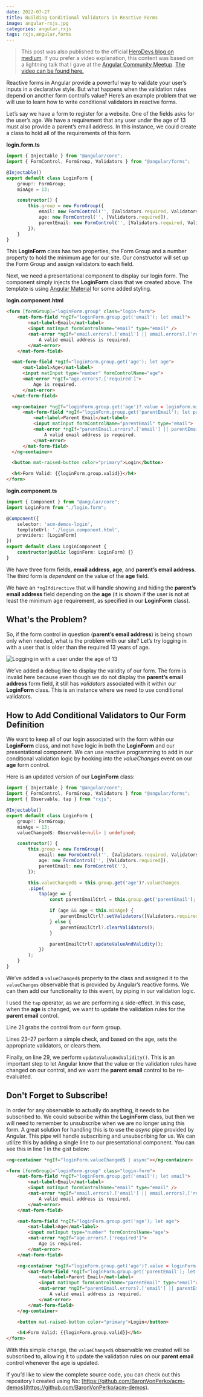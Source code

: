 ```yaml
---
date: 2022-07-27
title: Building Conditional Validators in Reactive Forms
image: angular-rxjs.jpg
categories: angular,rxjs
tags: rxjs,angular,forms
---
```

> This post was also published to the official
> [HeroDevs blog on medium](https://medium.com/herodevs/building-conditional-validators-in-reactive-forms-c2f4a9242c0a).
> If you prefer a video explanation, this content was based on a lightning talk
> that I gave at the [Angular Community Meetup](https://angularcommunity.net/home).
> [The video can be found here.](https://www.youtube.com/watch?v=E9RDS7lcQns&t=3m25s)

Reactive forms in Angular provide a powerful way to validate your user’s
inputs in a declarative style. But what happens when the validation rules
depend on another form control’s value? Here’s an example problem that
we will use to learn how to write conditional validators in reactive forms.

Let’s say we have a form to register for a website. One of the fields asks
for the user’s age. We have a requirement that any user under the age of 13
must also provide a parent’s email address. In this instance, we could create
a class to hold all of the requirements of this form.

**login.form.ts**
```typescript
import { Injectable } from "@angular/core";
import { FormControl, FormGroup, Validators } from "@angular/forms";

@Injectable()
export default class LoginForm {
    group!: FormGroup;    
    minAge = 13;

    constructor() {
        this.group = new FormGroup({
            email: new FormControl('', [Validators.required, Validators.email]),
            age: new FormControl('', [Validators.required]),
            parentEmail: new FormControl('', [Validators.required, Validators.email]),
        });
    }
}
```

This **LoginForm** class has two properties, the Form Group and a
number property to hold the minimum age for our site. Our constructor will
set up the Form Group and assign validators to each field.

Next, we need a presentational component to display our login form. The
component simply injects the **LoginForm** class that we created above.
The template is using [Angular Material](https://material.angular.io/) for
some added styling.

**login.component.html**
```html
<form [formGroup]="loginForm.group" class="login-form">
    <mat-form-field *ngIf="loginForm.group.get('email'); let email">
        <mat-label>Email</mat-label>
        <input matInput formControlName="email" type="email" />
        <mat-error *ngIf="email.errors?.['email'] || email.errors?.['required']">
            A valid email address is required.
        </mat-error>
    </mat-form-field>

  <mat-form-field *ngIf="loginForm.group.get('age'); let age">
      <mat-label>Age</mat-label>
      <input matInput type="number" formControlName="age">
      <mat-error *ngIf="age.errors?.['required']">
          Age is required.
      </mat-error>
  </mat-form-field>

  <ng-container *ngIf="loginForm.group.get('age')?.value < loginForm.minAge">
      <mat-form-field *ngIf="loginForm.group.get('parentEmail'); let parentEmail">
          <mat-label>Parent Email</mat-label>
          <input matInput formControlName="parentEmail" type="email">
          <mat-error *ngIf="parentEmail.errors?.['email'] || parentEmail.errors?.['required']">
              A valid email address is required.
          </mat-error>
      </mat-form-field>
  </ng-container>

  <button mat-raised-button color="primary">Login</button>

  <h4>Form Valid: {{loginForm.group.valid}}</h4>
</form>
```

**login.component.ts**
```typescript
import { Component } from "@angular/core";
import LoginForm from "./login.form";

@Component({
    selector: 'acm-demos-login',
    templateUrl: './login.component.html',
    providers: [LoginForm]
})
export default class LoginComponent {
    constructor(public loginForm: LoginForm) {}
}
```

We have three form fields, **email address**, **age**, and **parent’s email address**.
The third form is _dependent_ on the value of the **age** field.

We have an `*ngIfdirective` that will handle showing and hiding the
**parent’s email address** field depending on the **age** (it is shown if the
user is not at least the minimum age requirement, as specified in our
**LoginForm** class).

## What's the Problem?

So, if the form control in question (**parent’s email address**) is being
shown only when needed, what is the problem with our site? Let’s try
logging in with a user that is older than the required 13 years of age.

![Logging in with a user under the age of 13](/images/dynamic-form-validator-1.png)

We’ve added a debug line to display the validity of our form. The form
is invalid here because even though we do not display the
**parent’s email address** form field, it still has _validators_
associated with it within our **LoginForm** class. This is an instance where
we need to use conditional validators.

## How to Add Conditional Validators to Our Form Definition

We want to keep all of our login associated with the form within our
**LoginForm** class, and not have logic in both the **LoginForm** and our
presentational component. We can use reactive programming to add in
our conditional validation logic by hooking into the _valueChanges_
event on our **age** form control.

Here is an updated version of our **LoginForm** class:

```typescript
import { Injectable } from "@angular/core";
import { FormControl, FormGroup, Validators } from "@angular/forms";
import { Observable, tap } from "rxjs";

@Injectable()
export default class LoginForm {
    group!: FormGroup;    
    minAge = 13;
    valueChanged$: Observable<null> | undefined;

    constructor() {
        this.group = new FormGroup({
            email: new FormControl('', [Validators.required, Validators.email]),
            age: new FormControl('', [Validators.required]),
            parentEmail: new FormControl(''),
        });

        this.valueChanged$ = this.group.get('age')?.valueChanges
        .pipe(
            tap(age => {
                const parentEmailCtrl = this.group.get('parentEmail');

                if (age && age < this.minAge) {
                    parentEmailCtrl?.setValidators([Validators.required, Validators.email])
                } else {
                    parentEmailCtrl?.clearValidators();
                }

                parentEmailCtrl?.updateValueAndValidity();
            })
        );
    }
}
```

We’ve added a `valueChanged$` property to the class and assigned it to
the `valueChanges` observable that is provided by Angular’s reactive forms. We can then add our functionality to this event, by piping in our validation logic.

I used the `tap` operator, as we are performing a side-effect. In this
case, when the **age** is changed, we want to update the validation
rules for the **parent email** control.

Line 21 grabs the control from our form group.

Lines 23–27 perform a simple check, and based on the age, sets the appropriate validators, or clears them.

Finally, on line 29, we perform `updateValueAndValidity()`. This is an
important step to let Angular know that the value or the validation rules
have changed on our control, and we want the **parent email** control to
be re-evaluated.

## Don't Forget to Subscribe!

In order for any observable to actually do anything, it needs to be
subscribed to. We could subscribe within the **LoginForm** class, but then we
will need to remember to unsubscribe when we are no longer using this
form. A great solution for handling this is to use the _async_ pipe provided
by Angular. This pipe will handle subscribing and unsubscribing for us. We
can utilize this by adding a single line to our presentational component.
You can see this in line 1 in the gist below:

```html
<ng-container *ngIf="loginForm.valueChanged$ | async"></ng-container>

<form [formGroup]="loginForm.group" class="login-form">
    <mat-form-field *ngIf="loginForm.group.get('email'); let email">
        <mat-label>Email</mat-label>
        <input matInput formControlName="email" type="email" />
        <mat-error *ngIf="email.errors?.['email'] || email.errors?.['required']">
            A valid email address is required.
        </mat-error>
    </mat-form-field>

    <mat-form-field *ngIf="loginForm.group.get('age'); let age">
        <mat-label>Age</mat-label>
        <input matInput type="number" formControlName="age">
        <mat-error *ngIf="age.errors?.['required']">
            Age is required.
        </mat-error>
    </mat-form-field>

    <ng-container *ngIf="loginForm.group.get('age')?.value < loginForm.minAge">
        <mat-form-field *ngIf="loginForm.group.get('parentEmail'); let parentEmail">
            <mat-label>Parent Email</mat-label>
            <input matInput formControlName="parentEmail" type="email">
            <mat-error *ngIf="parentEmail.errors?.['email'] || parentEmail.errors?.['required']">
                A valid email address is required.
            </mat-error>
        </mat-form-field>
    </ng-container>

    <button mat-raised-button color="primary">Login</button>

    <h4>Form Valid: {{loginForm.group.valid}}</h4>
</form>
```

With this simple change, the `valueChanged$` observable we created will
be subscribed to, allowing it to update the validation rules on our
**parent email** control whenever the age is updated.

If you’d like to view the complete source code, you can check out this
repository I created using Nx:
[https://github.com/BaronVonPerko/acm-demos](https://github.com/BaronVonPerko/acm-demos).
